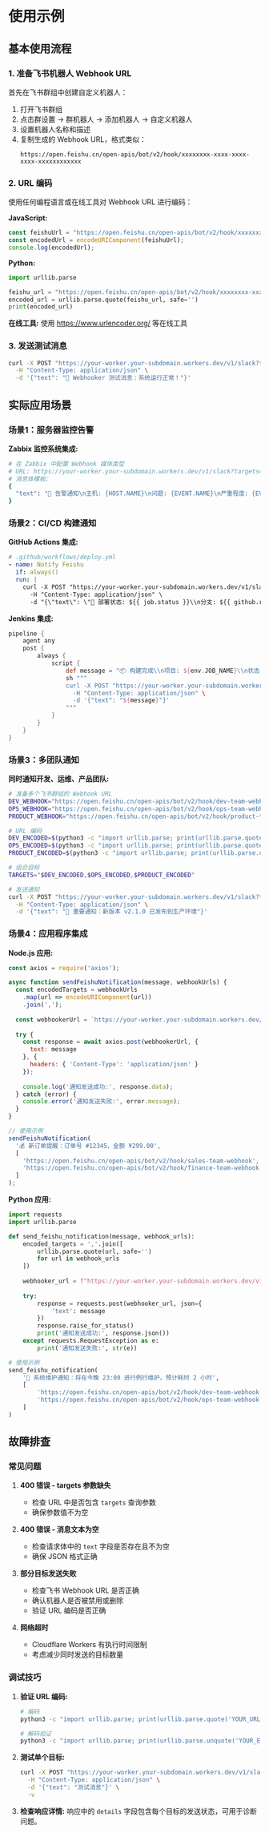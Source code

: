 # 使用示例

## 基本使用流程

### 1. 准备飞书机器人 Webhook URL

首先在飞书群组中创建自定义机器人：

1. 打开飞书群组
2. 点击群设置 → 群机器人 → 添加机器人 → 自定义机器人
3. 设置机器人名称和描述
4. 复制生成的 Webhook URL，格式类似：
   ```
   https://open.feishu.cn/open-apis/bot/v2/hook/xxxxxxxx-xxxx-xxxx-xxxx-xxxxxxxxxxxx
   ```

### 2. URL 编码

使用任何编程语言或在线工具对 Webhook URL 进行编码：

**JavaScript:**
```javascript
const feishuUrl = "https://open.feishu.cn/open-apis/bot/v2/hook/xxxxxxxx-xxxx-xxxx-xxxx-xxxxxxxxxxxx";
const encodedUrl = encodeURIComponent(feishuUrl);
console.log(encodedUrl);
```

**Python:**
```python
import urllib.parse

feishu_url = "https://open.feishu.cn/open-apis/bot/v2/hook/xxxxxxxx-xxxx-xxxx-xxxx-xxxxxxxxxxxx"
encoded_url = urllib.parse.quote(feishu_url, safe='')
print(encoded_url)
```

**在线工具:**
使用 https://www.urlencoder.org/ 等在线工具

### 3. 发送测试消息

```bash
curl -X POST "https://your-worker.your-subdomain.workers.dev/v1/slack?targets=YOUR_ENCODED_URL_HERE" \
  -H "Content-Type: application/json" \
  -d '{"text": "🎉 Webhooker 测试消息：系统运行正常！"}'
```

## 实际应用场景

### 场景1：服务器监控告警

**Zabbix 监控系统集成:**
```bash
# 在 Zabbix 中配置 Webhook 媒体类型
# URL: https://your-worker.your-subdomain.workers.dev/v1/slack?targets={ALERT.SENDTO}
# 消息体模板:
{
  "text": "🚨 告警通知\n主机: {HOST.NAME}\n问题: {EVENT.NAME}\n严重程度: {EVENT.SEVERITY}\n时间: {EVENT.DATE} {EVENT.TIME}"
}
```

### 场景2：CI/CD 构建通知

**GitHub Actions 集成:**
```yaml
# .github/workflows/deploy.yml
- name: Notify Feishu
  if: always()
  run: |
    curl -X POST "https://your-worker.your-subdomain.workers.dev/v1/slack?targets=${{ secrets.FEISHU_WEBHOOK_ENCODED }}" \
      -H "Content-Type: application/json" \
      -d "{\"text\": \"🚀 部署状态: ${{ job.status }}\\n分支: ${{ github.ref }}\\n提交: ${{ github.sha }}\"}"
```

**Jenkins 集成:**
```groovy
pipeline {
    agent any
    post {
        always {
            script {
                def message = "📦 构建完成\\n项目: ${env.JOB_NAME}\\n状态: ${currentBuild.result}\\n构建号: ${env.BUILD_NUMBER}"
                sh """
                curl -X POST "https://your-worker.your-subdomain.workers.dev/v1/slack?targets=${env.FEISHU_WEBHOOK_ENCODED}" \
                  -H "Content-Type: application/json" \
                  -d '{"text": "${message}"}'
                """
            }
        }
    }
}
```

### 场景3：多团队通知

**同时通知开发、运维、产品团队:**
```bash
# 准备多个飞书群组的 Webhook URL
DEV_WEBHOOK="https://open.feishu.cn/open-apis/bot/v2/hook/dev-team-webhook"
OPS_WEBHOOK="https://open.feishu.cn/open-apis/bot/v2/hook/ops-team-webhook"
PRODUCT_WEBHOOK="https://open.feishu.cn/open-apis/bot/v2/hook/product-team-webhook"

# URL 编码
DEV_ENCODED=$(python3 -c "import urllib.parse; print(urllib.parse.quote('$DEV_WEBHOOK', safe=''))")
OPS_ENCODED=$(python3 -c "import urllib.parse; print(urllib.parse.quote('$OPS_WEBHOOK', safe=''))")
PRODUCT_ENCODED=$(python3 -c "import urllib.parse; print(urllib.parse.quote('$PRODUCT_WEBHOOK', safe=''))")

# 组合目标
TARGETS="$DEV_ENCODED,$OPS_ENCODED,$PRODUCT_ENCODED"

# 发送通知
curl -X POST "https://your-worker.your-subdomain.workers.dev/v1/slack?targets=$TARGETS" \
  -H "Content-Type: application/json" \
  -d '{"text": "🎯 重要通知：新版本 v2.1.0 已发布到生产环境"}'
```

### 场景4：应用程序集成

**Node.js 应用:**
```javascript
const axios = require('axios');

async function sendFeishuNotification(message, webhookUrls) {
  const encodedTargets = webhookUrls
    .map(url => encodeURIComponent(url))
    .join(',');
  
  const webhookerUrl = `https://your-worker.your-subdomain.workers.dev/v1/slack?targets=${encodedTargets}`;
  
  try {
    const response = await axios.post(webhookerUrl, {
      text: message
    }, {
      headers: { 'Content-Type': 'application/json' }
    });
    
    console.log('通知发送成功:', response.data);
  } catch (error) {
    console.error('通知发送失败:', error.message);
  }
}

// 使用示例
sendFeishuNotification(
  '💰 新订单提醒：订单号 #12345，金额 ¥299.00',
  [
    'https://open.feishu.cn/open-apis/bot/v2/hook/sales-team-webhook',
    'https://open.feishu.cn/open-apis/bot/v2/hook/finance-team-webhook'
  ]
);
```

**Python 应用:**
```python
import requests
import urllib.parse

def send_feishu_notification(message, webhook_urls):
    encoded_targets = ','.join([
        urllib.parse.quote(url, safe='') 
        for url in webhook_urls
    ])
    
    webhooker_url = f"https://your-worker.your-subdomain.workers.dev/v1/slack?targets={encoded_targets}"
    
    try:
        response = requests.post(webhooker_url, json={
            'text': message
        })
        response.raise_for_status()
        print('通知发送成功:', response.json())
    except requests.RequestException as e:
        print('通知发送失败:', str(e))

# 使用示例
send_feishu_notification(
    '🔧 系统维护通知：将在今晚 23:00 进行例行维护，预计耗时 2 小时',
    [
        'https://open.feishu.cn/open-apis/bot/v2/hook/dev-team-webhook',
        'https://open.feishu.cn/open-apis/bot/v2/hook/ops-team-webhook'
    ]
)
```

## 故障排查

### 常见问题

1. **400 错误 - targets 参数缺失**
   - 检查 URL 中是否包含 `targets` 查询参数
   - 确保参数值不为空

2. **400 错误 - 消息文本为空**
   - 检查请求体中的 `text` 字段是否存在且不为空
   - 确保 JSON 格式正确

3. **部分目标发送失败**
   - 检查飞书 Webhook URL 是否正确
   - 确认机器人是否被禁用或删除
   - 验证 URL 编码是否正确

4. **网络超时**
   - Cloudflare Workers 有执行时间限制
   - 考虑减少同时发送的目标数量

### 调试技巧

1. **验证 URL 编码:**
   ```bash
   # 编码
   python3 -c "import urllib.parse; print(urllib.parse.quote('YOUR_URL_HERE', safe=''))"
   
   # 解码验证
   python3 -c "import urllib.parse; print(urllib.parse.unquote('YOUR_ENCODED_URL_HERE'))"
   ```

2. **测试单个目标:**
   ```bash
   curl -X POST "https://your-worker.your-subdomain.workers.dev/v1/slack?targets=SINGLE_ENCODED_URL" \
     -H "Content-Type: application/json" \
     -d '{"text": "测试消息"}' \
     -v
   ```

3. **检查响应详情:**
   响应中的 `details` 字段包含每个目标的发送状态，可用于诊断问题。

